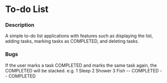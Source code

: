 # To-do List

### Description
A simple to-do list applications with features such as
displaying the list, adding tasks, marking tasks as COMPLETED,
and deleting tasks. 

### Bugs
If the user marks a task COMPLETED and marks the same task again, 
the COMPLETED will be stacked.
e.g.
	1 Sleep
	2 Shower 
	3 Fish -- COMPLETED -- COMPLETED